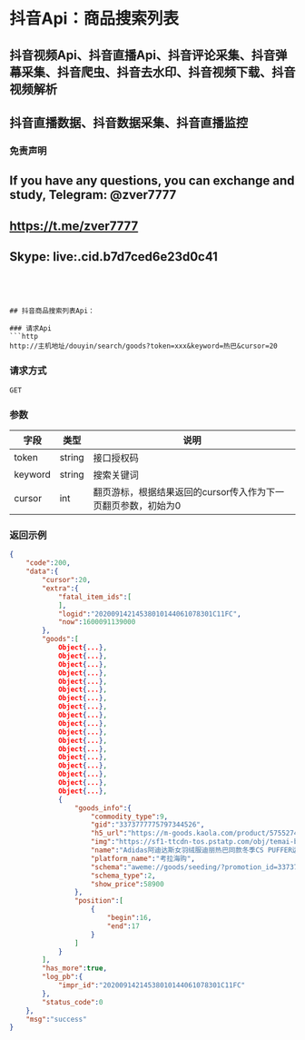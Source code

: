 # 抖音Api：商品搜索列表

## 抖音视频Api、抖音直播Api、抖音评论采集、抖音弹幕采集、抖音爬虫、抖音去水印、抖音视频下载、抖音视频解析
## 抖音直播数据、抖音数据采集、抖音直播监控

### 免责声明
## If you have any questions, you can exchange and study, Telegram: @zver7777
## https://t.me/zver7777
## Skype: live:.cid.b7d7ced6e23d0c41
```




## 抖音商品搜索列表Api：

### 请求Api
```http
http://主机地址/douyin/search/goods?token=xxx&keyword=热巴&cursor=20

```

###

### 请求方式
```http
GET
```

###

### 参数
| 字段 | 类型 | 说明 |
| --- | --- | --- |
| token | string | 接口授权码 |
| keyword | string | 搜索关键词 |
| cursor | int | 翻页游标，根据结果返回的cursor传入作为下一页翻页参数，初始为0 |

###

### 返回示例
```json
{
    "code":200,
    "data":{
        "cursor":20,
        "extra":{
            "fatal_item_ids":[
            ],
            "logid":"20200914214538010144061078301C11FC",
            "now":1600091139000
        },
        "goods":[
            Object{...},
            Object{...},
            Object{...},
            Object{...},
            Object{...},
            Object{...},
            Object{...},
            Object{...},
            Object{...},
            Object{...},
            Object{...},
            Object{...},
            Object{...},
            Object{...},
            Object{...},
            Object{...},
            Object{...},
            Object{...},
            {
                "goods_info":{
                    "commodity_type":9,
                    "gid":"3373777775797344526",
                    "h5_url":"https://m-goods.kaola.com/product/5755274.html",
                    "img":"https://sf1-ttcdn-tos.pstatp.com/obj/temai-bw/1b4fb86c71f4c244babac62a8c019af3ec14b53fwww800-800",
                    "name":"Adidas阿迪达斯女羽绒服迪丽热巴同款冬季CS PUFFER运动保暖连帽羽绒服EI4421",
                    "platform_name":"考拉海购",
                    "schema":"aweme://goods/seeding/?promotion_id=3373777775797344526&target_uid=99514375927&sec_target_uid=MS4wLjABAAAA2I9NdgAKZrz9e0tLm1csyDMNqLESPDm34TdYYqXe8-I&item_id=0&product_id=5755274&meta_param=%7B%22page_type%22%3A1%7D",
                    "schema_type":2,
                    "show_price":58900
                },
                "position":[
                    {
                        "begin":16,
                        "end":17
                    }
                ]
            }
        ],
        "has_more":true,
        "log_pb":{
            "impr_id":"20200914214538010144061078301C11FC"
        },
        "status_code":0
    },
    "msg":"success"
}
```
